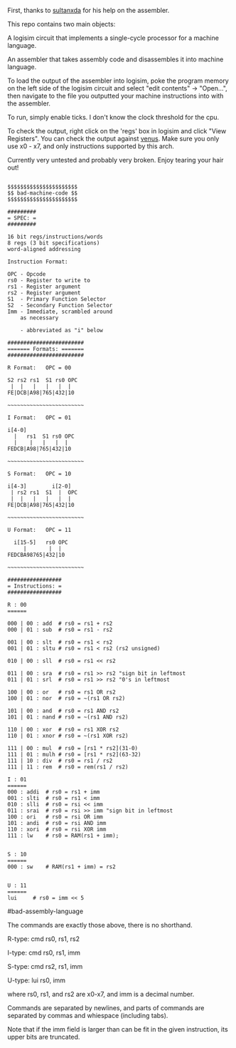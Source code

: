 First, thanks to [sultanxda](https://github.com/sultanxda) for his help on the assembler.

This repo contains two main objects:

A logisim circuit that implements a single-cycle processor for a machine language.

An assembler that takes assembly code and disassembles it into machine language.

To load the output of the assembler into logisim, poke the program memory on the left
	side of the logisim circuit and select "edit contents" -> "Open...", then
	navigate to the file you outputted your machine instructions into with the assembler.

To run, simply enable ticks. I don't know the clock threshold for the cpu.

To check the output, right click on the 'regs' box in logisim and click "View Registers".
	You can check the output against [venus](https://kvakil.github.io/venus/). Make
	sure you only use x0 - x7, and only instructions supported by this arch.

Currently very untested and probably very broken. Enjoy tearing your hair out!

```text

$$$$$$$$$$$$$$$$$$$$$$
$$ bad-machine-code $$
$$$$$$$$$$$$$$$$$$$$$$

#########
= SPEC: =
#########

16 bit regs/instructions/words
8 regs (3 bit specifications)
word-aligned addressing

Instruction Format:

OPC - Opcode
rs0 - Register to write to
rs1 - Register argument
rs2 - Register argument
S1  - Primary Function Selector
S2  - Secondary Function Selector
Imm - Immediate, scrambled around
	as necessary

	- abbreviated as "i" below

########################
======= Formats: =======
########################

R Format:	OPC = 00

S2 rs2 rs1  S1 rs0 OPC
 |  |   |   |   |  |
FE|DCB|A98|765|432|10

~~~~~~~~~~~~~~~~~~~~~~~~

I Format:	OPC = 01

i[4-0]
  |   rs1  S1 rs0 OPC
  |    |   |   |  |
FEDCB|A98|765|432|10

~~~~~~~~~~~~~~~~~~~~~~~~

S Format:	OPC = 10

i[4-3]        i[2-0]
 | rs2 rs1  S1  |  OPC
 |  |   |   |   |  |
FE|DCB|A98|765|432|10

~~~~~~~~~~~~~~~~~~~~~~~~

U Format:	OPC = 11

  i[15-5]   rs0 OPC
     |       |  |
FEDCBA98765|432|10

~~~~~~~~~~~~~~~~~~~~~~~~

#################
= Instructions: =
#################

R : 00
======

000 | 00 : add	# rs0 = rs1 + rs2
000 | 01 : sub	# rs0 = rs1 - rs2

001 | 00 : slt	# rs0 = rs1 < rs2
001 | 01 : sltu # rs0 = rs1 < rs2 (rs2 unsigned)

010 | 00 : sll	# rs0 = rs1 << rs2

011 | 00 : sra	# rs0 = rs1 >> rs2 "sign bit in leftmost
011 | 01 : srl	# rs0 = rs1 >> rs2 "0's in leftmost

100 | 00 : or	# rs0 = rs1 OR rs2
100 | 01 : nor	# rs0 = ~(rs1 OR rs2)

101 | 00 : and	# rs0 = rs1 AND rs2
101 | 01 : nand	# rs0 = ~(rs1 AND rs2)

110 | 00 : xor	# rs0 = rs1 XOR rs2
110 | 01 : xnor	# rs0 = ~(rs1 XOR rs2)

111 | 00 : mul  # rs0 = [rs1 * rs2](31-0) 
111 | 01 : mulh # rs0 = [rs1 * rs2](63-32)
111 | 10 : div	# rs0 = rs1 / rs2
111 | 11 : rem	# rs0 = rem(rs1 / rs2)

I : 01
======
000 : addi	# rs0 = rs1 + imm
001 : slti	# rs0 = rs1 < imm
010 : slli	# rs0 = rsi << imm
011 : srai	# rs0 = rsi >> imm "sign bit in leftmost
100 : ori 	# rs0 = rsi OR imm
101 : andi	# rs0 = rsi AND imm
110 : xori	# rs0 = rsi XOR imm
111 : lw	# rs0 = RAM(rs1 + imm);


S : 10
======
000 : sw	# RAM(rs1 + imm) = rs2


U : 11
======
lui		# rs0 = imm << 5

```


#bad-assembly-language

The commands are exactly those above, there is no shorthand.

R-type:		cmd rs0, rs1, rs2

I-type:		cmd rs0, rs1, imm

S-type: 	cmd rs2, rs1, imm

U-type:		lui rs0, imm

where rs0, rs1, and rs2 are x0-x7, and imm is a decimal number.

Commands are separated by newlines, and parts of commands
	are separated by commas and whiespace (including tabs).

Note that if the imm field is larger than can be fit in the given instruction,
	its upper bits are truncated.

